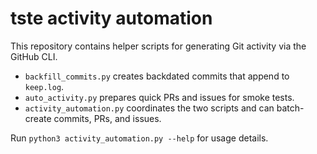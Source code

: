 # tste activity automation

This repository contains helper scripts for generating Git activity via the GitHub CLI.

- `backfill_commits.py` creates backdated commits that append to `keep.log`.
- `auto_activity.py` prepares quick PRs and issues for smoke tests.
- `activity_automation.py` coordinates the two scripts and can batch-create commits, PRs, and issues.

Run `python3 activity_automation.py --help` for usage details.
